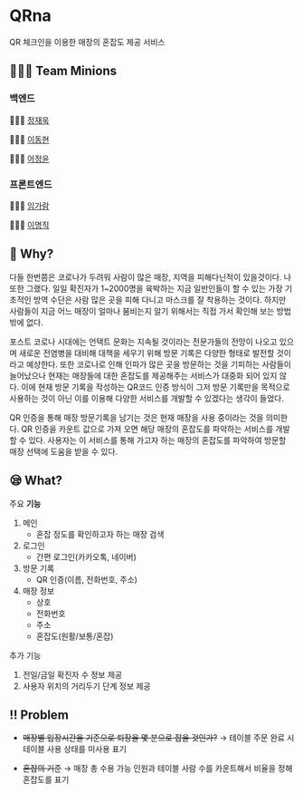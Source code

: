# QRna
QR 체크인을 이용한 매장의 혼잡도 제공 서비스

## 👨‍👧‍👦 Team Minions

### 백엔드

🧑🏻‍💻 [정재욱](https://github.com/malpipapi)

👨🏻‍💻 [이동현](https://github.com/DongLee99)

👩🏻‍💻 [어정윤](https://github.com/jeongyuneo)

### 프론트엔드

👨🏻‍💻 [임가람](https://github.com/garam918)

👨🏻‍💻 [이명직](https://github.com/LeeMyungJic)

## 🤔 Why?

다들 한번쯤은 코로나가 두려워 사람이 많은 매장, 지역을 피해다닌적이 있을것이다. 나 또한 그랬다. 일일 확진자가 1~2000명을 육박하는 지금 일반인들이 할 수 있는 가장 기초적인 방역 수단은 사람 많은 곳을 피해 다니고 마스크를 잘 착용하는 것이다. 하지만 사람들이 지금 어느 매장이 얼마나 붐비는지 알기 위해서는 직접 가서 확인해 보는 방법 밖에 없다.

포스트 코로나 시대에는 언택트 문화는 지속될 것이라는 전문가들의 전망이 나오고 있으며 새로운 전염병을 대비해 대책을 세우기 위해 방문 기록은 다양한 형태로 발전할 것이라고 예상한다. 또한 코로나로 인해 인파가 많은 곳을 방문하는 것을 기피하는 사람들이 늘어났으나 현재는 매장들에 대한 혼잡도를 제공해주는 서비스가 대중화 되어 있지 않다. 이에 현재 방문 기록을 작성하는 QR코드 인증 방식이 그저 방문 기록만을 목적으로 사용하는 것이 아닌 이를 이용해 다양한 서비스를 개발할 수 있겠다는 생각이 들었다.

QR 인증을 통해 매장 방문기록을 남기는 것은 현재 매장을 사용 중이라는 것을 의미한다. QR 인증을 카운트 값으로 가져 오면 해당 매장의 혼잡도를 파악하는 서비스를 개발할 수 있다. 사용자는 이 서비스를 통해 가고자 하는 매장의 혼잡도를 파악하여 방문할 매장 선택에 도움을 받을 수 있다.

## 😪 What?

주요 **기능**

1. 메인
    - 혼잡 정도를 확인하고자 하는 매장 검색
2. 로그인
    - 간편 로그인(카카오톡, 네이버)
3. 방문 기록
    - QR 인증(이름, 전화번호, 주소)
4. 매장 정보
    - 상호
    - 전화번호
    - 주소
    - 혼잡도(원활/보통/혼잡)

추가 기능

1. 전일/금일 확진자 수 정보 제공
2. 사용자 위치의 거리두기 단계 정보 제공

## ‼️ Problem

- ~~매장별 입장시간을 기준으로 퇴장을 몇 분으로 잡을 것인가?~~
  → 테이블 주문 완료 시 테이블 사용 상태를 미사용 표기

- ~~혼잡의 기준~~
  → 매장 총 수용 가능 인원과 테이블 사람 수를 카운트해서 비율을 정해 혼잡도를 표기
